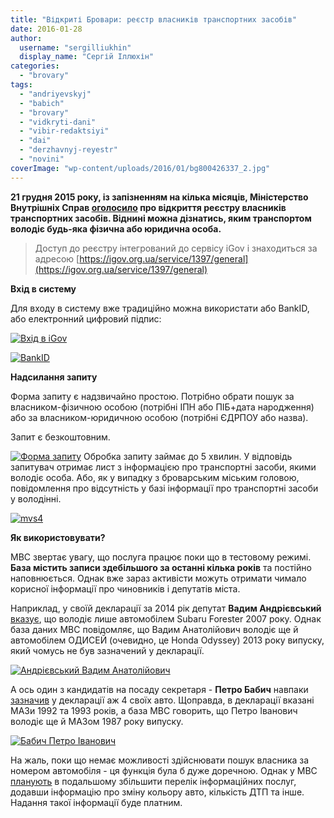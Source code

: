 ```yaml
---
title: "Відкриті Бровари: реєстр власників транспортних засобів"
date: 2016-01-28
author: 
  username: "sergilliukhin"
  display_name: "Сергій Іллюхін"
categories: 
  - "brovary"
tags: 
  - "andriyevskyj"
  - "babich"
  - "brovary"
  - "vidkryti-dani"
  - "vibir-redaktsiyi"
  - "dai"
  - "derzhavnyj-reyestr"
  - "novini"
coverImage: "wp-content/uploads/2016/01/bg800426337_2.jpg"
---
```


**21 грудня 2015 року, із запізненням на кілька місяців, Міністерство Внутрішніх Справ [оголосило](https://www.pravda.com.ua/news/2015/12/21/7093264/) про відкриття реєстру власників транспортних засобів. Віднині можна дізнатись, яким транспортом володіє будь-яка фізична або юридична особа.**

> Доступ до реєстру інтегрований до сервісу iGov і знаходиться за адресою [https://igov.org.ua/service/1397/general](https://igov.org.ua/service/1397/general)

**Вхід в систему**

Для входу в систему вже традиційно можна використати або BankID, або електронний цифровий підпис:

[![Вхід в iGov](https://mpz.brovary.org/wp-content/uploads/2016/01/mvs1.png)](https://mpz.brovary.org/wp-content/uploads/2016/01/mvs1.png)

[![BankID](https://mpz.brovary.org/wp-content/uploads/2016/01/mvs2.png)](https://mpz.brovary.org/wp-content/uploads/2016/01/mvs2.png)

**Надсилання запиту**

Форма запиту є надзвичайно простою. Потрібно обрати пошук за власником-фізичною особою (потрібні ІПН або ПІБ+дата народження) або за власником-юридичною особою (потрібні ЄДРПОУ або назва).

Запит є безкоштовним.

[![Форма запиту](https://mpz.brovary.org/wp-content/uploads/2016/01/mvs3.png)](https://mpz.brovary.org/wp-content/uploads/2016/01/mvs3.png) Обробка запиту займає до 5 хвилин. У відповідь запитувач отримає лист з інформацією про транспортні засоби, якими володіє особа. Або, як у випадку з броварським міським головою, повідомлення про відсутність у базі інформації про транспортні засоби у володінні.

[![mvs4](https://mpz.brovary.org/wp-content/uploads/2016/01/mvs4.png)](https://mpz.brovary.org/wp-content/uploads/2016/01/mvs4.png)

**Як використовувати?**

МВС звертає увагу, що послуга працює поки що в тестовому режимі. **База містить записи здебільшого за останні кілька років** та постійно наповнюється. Однак вже зараз активісти можуть отримати чимало корисної інформації про чиновників і депутатів міста.

Наприклад, у своїй декларації за 2014 рік депутат **Вадим Андрієвський** [вказує](https://brovary.net.ua/golovni-novyny/deklaratsiya-deputata-brovarskoyi-miskrady-vadyma-andriyevskogo/deklaratsiya-deputata-brovarskoyi-miskrady-vadyma-andriyevskogo/), що володіє лише автомобілем Subaru Forester 2007 року. Однак база даних МВС повідомляє, що Вадим Анатолійович володіє ще й автомобілем ОДИСЕЙ (очевидно, це Honda Odyssey) 2013 року випуску, який чомусь не був зазначений у декларації.

[![Андрієвський Вадим Анатолійович](https://mpz.brovary.org/wp-content/uploads/2016/01/mvs5.png)](https://mpz.brovary.org/wp-content/uploads/2016/01/mvs5.png)

А ось один з кандидатів на посаду секретаря - **Петро Бабич** навпаки [зазначив](https://brovary.net.ua/golovni-novyny/deklaratsiya-deputata-brovarskoyi-miskrady-petra-babycha/deklaratsiya-deputata-brovarskoyi-miskrady-petra-babycha/) у декларації аж 4 своїх авто. Щоправда, в декларації вказані МАЗи 1992 та 1993 років, а база МВС говорить, що Петро Іванович володіє ще й МАЗом 1987 року випуску.

[![Бабич Петро Іванович](https://mpz.brovary.org/wp-content/uploads/2016/01/mvs6.png)](https://mpz.brovary.org/wp-content/uploads/2016/01/mvs6.png)

На жаль, поки що немає можливості здійснювати пошук власника за номером автомобіля - ця функція була б дуже доречною. Однак у МВС [планують](https://www.radiosvoboda.org/content/news/27440788.html) в подальшому збільшити перелік інформаційних послуг, додавши інформацію про зміну кольору авто, кількість ДТП та інше. Надання такої інформації буде платним.

